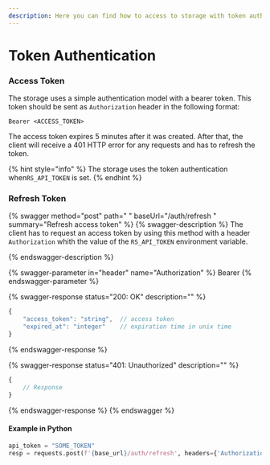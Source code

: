 ```yaml
---
description: Here you can find how to access to storage with token authentication
---
```


# Token Authentication

### Access Token

The storage uses a simple authentication model with a bearer token.  This token should be sent as `Authorization` header in the following format:

```
Bearer <ACCESS_TOKEN>
```

The access token expires 5 minutes after it was created. After that, the client will receive a 401 HTTP error for any requests and has to refresh the token.

{% hint style="info" %}
The storage uses the token authentication when`RS_API_TOKEN` is set.
{% endhint %}

### Refresh Token

{% swagger method="post" path=" " baseUrl="/auth/refresh " summary="Refresh access token" %}
{% swagger-description %}
The client has to request an access token by using this method with a header `Authorization` whith the value 
of the `RS_API_TOKEN` environment variable.

{% endswagger-description %}

{% swagger-parameter in="header" name="Authorization" %}
Bearer <SHA256 hash of RS_API_TOKEN>
{% endswagger-parameter %}

{% swagger-response status="200: OK" description="" %}
```javascript
{
    "access_token": "string",  // access token
    "expired_at": "integer"    // expiration time in unix time
}
```
{% endswagger-response %}

{% swagger-response status="401: Unauthorized" description="" %}
```javascript
{
    // Response
}
```
{% endswagger-response %}
{% endswagger %}

#### Example in Python

```python
api_token = "SOME_TOKEN"
resp = requests.post(f'{base_url}/auth/refresh', headers={'Authorization': f'Bearer {api_token}'})
```
